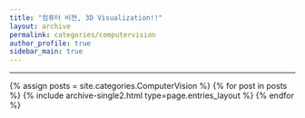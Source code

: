 ```yaml
---
title: "컴퓨터 비젼, 3D Visualization!!"
layout: archive
permalink: categories/computervision
author_profile: true
sidebar_main: true
---
```


<!-- 공백이 포함되어 있는 카테고리 이름의 경우 site.categories.['a b c'] 이런식으로! -->

***

{% assign posts = site.categories.ComputerVision %}
{% for post in posts %} {% include archive-single2.html type=page.entries_layout %} {% endfor %}
